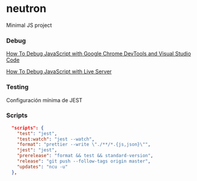 # neutron

Minimal JS project


### Debug

[How To Debug JavaScript with Google Chrome DevTools and Visual Studio Code](https://www.digitalocean.com/community/tutorials/how-to-debug-javascript-with-google-chrome-devtools-and-visual-studio-code)

[How To Debug JavaScript with Live Server](https://stackoverflow.com/questions/46945784/how-to-debug-javascript-in-visual-studio-code-with-live-server-running)


### Testing

Configuración mínima de JEST

### Scripts

```json
  "scripts": {
    "test": "jest",
    "test:watch": "jest --watch",
    "format": "prettier --write \"./**/*.{js,json}\"",
    "jest": "jest",
    "prerelease": "format && test && standard-version",
    "release": "git push --follow-tags origin master",
    "updates": "ncu -u"
  },
```